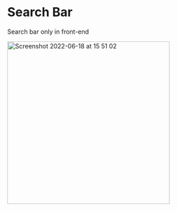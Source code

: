 # Search Bar

Search bar only in front-end

<img width="371" alt="Screenshot 2022-06-18 at 15 51 02" src="https://user-images.githubusercontent.com/16048510/174441535-2efe300b-82db-417a-bc34-3a272de5cca8.png">

